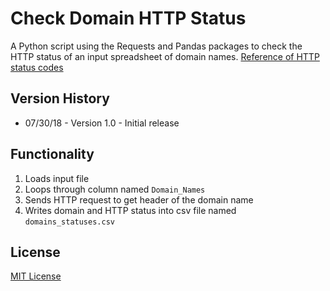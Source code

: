 # Check Domain HTTP Status
A Python script using the Requests and Pandas packages to check the HTTP status of an input spreadsheet of domain names.
[Reference of HTTP status codes](https://en.wikipedia.org/wiki/List_of_HTTP_status_codes)

## Version History
* 07/30/18 - Version 1.0 - Initial release

## Functionality
1. Loads input file
2. Loops through column named ``Domain_Names``
3. Sends HTTP request to get header of the domain name
4. Writes domain and HTTP status into csv file named ``domains_statuses.csv``

## License
[MIT License](https://opensource.org/licenses/MIT)
